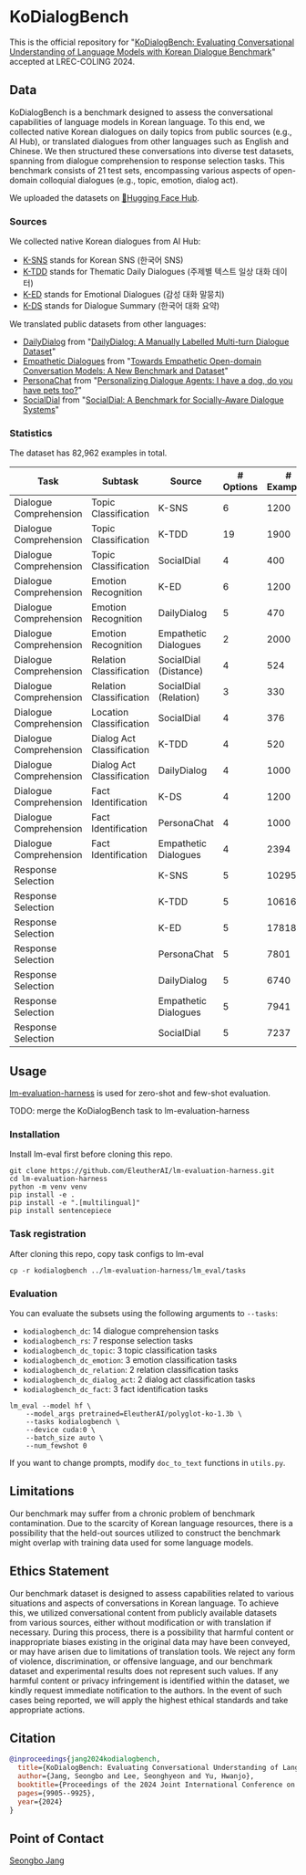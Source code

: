 # KoDialogBench

This is the official repository for "[KoDialogBench: Evaluating Conversational Understanding of Language Models with Korean Dialogue Benchmark](https://arxiv.org/abs/2402.17377)" accepted at LREC-COLING 2024.

## Data

KoDialogBench is a benchmark designed to assess the conversational capabilities of language models in Korean language.
To this end, we collected native Korean dialogues on daily topics from public sources (e.g., AI Hub), or translated dialogues from other languages such as English and Chinese.
We then structured these conversations into diverse test datasets, spanning from dialogue comprehension to response selection tasks.
This benchmark consists of 21 test sets, encompassing various aspects of open-domain colloquial dialogues (e.g., topic, emotion, dialog act).

We uploaded the datasets on [🤗Hugging Face Hub](https://huggingface.co/datasets/seongbo/kodialogbench).

### Sources

We collected native Korean dialogues from AI Hub:
- [K-SNS](https://www.aihub.or.kr/aihubdata/data/view.do?currMenu=&topMenu=&aihubDataSe=data&dataSetSn=114) stands for Korean SNS (한국어 SNS)
- [K-TDD](https://www.aihub.or.kr/aihubdata/data/view.do?currMenu=&topMenu=&aihubDataSe=data&dataSetSn=543) stands for Thematic Daily Dialogues (주제별 텍스트 일상 대화 데이터)
- [K-ED](https://www.aihub.or.kr/aihubdata/data/view.do?currMenu=&topMenu=&aihubDataSe=data&dataSetSn=86) stands for Emotional Dialogues (감성 대화 말뭉치)
- [K-DS](https://www.aihub.or.kr/aihubdata/data/view.do?currMenu=&topMenu=&aihubDataSe=data&dataSetSn=117) stands for Dialogue Summary (한국어 대화 요약)

We translated public datasets from other languages:
- [DailyDialog](https://huggingface.co/datasets/daily_dialog) from "[DailyDialog: A Manually Labelled Multi-turn Dialogue Dataset](https://aclanthology.org/I17-1099/)"
- [Empathetic Dialogues](https://huggingface.co/datasets/empathetic_dialogues) from "[Towards Empathetic Open-domain Conversation Models: A New Benchmark and Dataset](https://aclanthology.org/P19-1534/)"
- [PersonaChat](https://huggingface.co/datasets/bavard/personachat_truecased) from "[Personalizing Dialogue Agents: I have a dog, do you have pets too?](https://aclanthology.org/P18-1205/)"
- [SocialDial](https://github.com/zhanhl316/SocialDial/blob/main/human_dialogue_data.json) from "[SocialDial: A Benchmark for Socially-Aware Dialogue Systems](https://dl.acm.org/doi/10.1145/3539618.3591877)"

### Statistics

The dataset has 82,962 examples in total.

| Task                   | Subtask                   | Source                | # Options | # Examples |
|------------------------|---------------------------|-----------------------|-----------|------------|
| Dialogue Comprehension | Topic Classification      | K-SNS                 | 6         | 1200       |
| Dialogue Comprehension | Topic Classification      | K-TDD                 | 19        | 1900       |
| Dialogue Comprehension | Topic Classification      | SocialDial            | 4         | 400        |
| Dialogue Comprehension | Emotion Recognition       | K-ED                  | 6         | 1200       |
| Dialogue Comprehension | Emotion Recognition       | DailyDialog           | 5         | 470        |
| Dialogue Comprehension | Emotion Recognition       | Empathetic Dialogues  | 2         | 2000       |
| Dialogue Comprehension | Relation Classification   | SocialDial (Distance) | 4         | 524        |
| Dialogue Comprehension | Relation Classification   | SocialDial (Relation) | 3         | 330        |
| Dialogue Comprehension | Location Classification   | SocialDial            | 4         | 376        |
| Dialogue Comprehension | Dialog Act Classification | K-TDD                 | 4         | 520        |
| Dialogue Comprehension | Dialog Act Classification | DailyDialog           | 4         | 1000       |
| Dialogue Comprehension | Fact Identification       | K-DS                  | 4         | 1200       |
| Dialogue Comprehension | Fact Identification       | PersonaChat           | 4         | 1000       |
| Dialogue Comprehension | Fact Identification       | Empathetic Dialogues  | 4         | 2394       |
| Response Selection     |                           | K-SNS                 | 5         | 10295      |
| Response Selection     |                           | K-TDD                 | 5         | 10616      |
| Response Selection     |                           | K-ED                  | 5         | 17818      |
| Response Selection     |                           | PersonaChat           | 5         | 7801       |
| Response Selection     |                           | DailyDialog           | 5         | 6740       |
| Response Selection     |                           | Empathetic Dialogues  | 5         | 7941       |
| Response Selection     |                           | SocialDial            | 5         | 7237       |

## Usage

[lm-evaluation-harness](https://github.com/EleutherAI/lm-evaluation-harness) is used for zero-shot and few-shot evaluation.

TODO: merge the KoDialogBench task to lm-evaluation-harness

### Installation

Install lm-eval first before cloning this repo.

```
git clone https://github.com/EleutherAI/lm-evaluation-harness.git
cd lm-evaluation-harness
python -m venv venv
pip install -e .
pip install -e ".[multilingual]"
pip install sentencepiece
```

### Task registration

After cloning this repo, copy task configs to lm-eval

```
cp -r kodialogbench ../lm-evaluation-harness/lm_eval/tasks
```

### Evaluation

You can evaluate the subsets using the following arguments to `--tasks`:
- `kodialogbench_dc`: 14 dialogue comprehension tasks
- `kodialogbench_rs`: 7 response selection tasks
- `kodialogbench_dc_topic`: 3 topic classification tasks
- `kodialogbench_dc_emotion`: 3 emotion classification tasks
- `kodialogbench_dc_relation`: 2 relation classification tasks
- `kodialogbench_dc_dialog_act`: 2 dialog act classification tasks
- `kodialogbench_dc_fact`: 3 fact identification tasks

```
lm_eval --model hf \
    --model_args pretrained=EleutherAI/polyglot-ko-1.3b \
    --tasks kodialogbench \
    --device cuda:0 \
    --batch_size auto \
    --num_fewshot 0
```

If you want to change prompts, modify `doc_to_text` functions in `utils.py`.

## Limitations

Our benchmark may suffer from a chronic problem of benchmark contamination.
Due to the scarcity of Korean language resources, there is a possibility that the held-out sources utilized to construct the benchmark might overlap with training data used for some language models.

## Ethics Statement

Our benchmark dataset is designed to assess capabilities related to various situations and aspects of conversations in Korean language.
To achieve this, we utilized conversational content from publicly available datasets from various sources, either without modification or with translation if necessary.
During this process, there is a possibility that harmful content or inappropriate biases existing in the original data may have been conveyed, or may have arisen due to limitations of translation tools.
We reject any form of violence, discrimination, or offensive language, and our benchmark dataset and experimental results does not represent such values.
If any harmful content or privacy infringement is identified within the dataset, we kindly request immediate notification to the authors.
In the event of such cases being reported, we will apply the highest ethical standards and take appropriate actions.

## Citation

```bibtex
@inproceedings{jang2024kodialogbench,
  title={KoDialogBench: Evaluating Conversational Understanding of Language Models with Korean Dialogue Benchmark},
  author={Jang, Seongbo and Lee, Seonghyeon and Yu, Hwanjo},
  booktitle={Proceedings of the 2024 Joint International Conference on Computational Linguistics, Language Resources and Evaluation (LREC-COLING 2024)},
  pages={9905--9925},
  year={2024}
}
```

## Point of Contact

[Seongbo Jang](mailto:jang.sb@postech.ac.kr)
